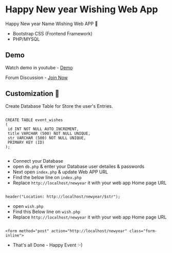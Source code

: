 # Happy New year Wishing Web App

Happy New year Name Wishing Web APP :100:

- Bootstrap CSS (Frontend Framework)
- PHP/MYSQL

## Demo

Watch demo in youtube - <a href="https://youtu.be/WoVyj0X2-EA" target="_blank">Demo</a>

Forum Discussion - <a href="https://goo.gl/Mkebuv" target="_blank">Join Now</a>

## Customization :electric_plug:

Create Database Table for Store the user's Entries.

```

CREATE TABLE event_wishes
(
 id INT NOT NULL AUTO_INCREMENT,
 title VARCHAR (500) NOT NULL UNIQUE, 
 str VARCHAR (500) NOT NULL UNIQUE,
 PRIMARY KEY (ID)
);


```

- Connect your Database
- open `db.php` & enter your Database user detailes & passwords
- Next open `index.php` & update Web APP URL
- Find the below line on `index.php`
- Replace `http://localhost/newyear` it with your web app Home page URL

```

header("Location: http://localhost/newyear/$str");

```

- open `wish.php`
- Find this Below line on `wish.php`
- Replace `http://localhost/newyear` it with your web app Home page URL

```

<form method="post" action="http://localhost/newyear" class="form-inline">

```

- That's all Done - Happy Event :-) 

